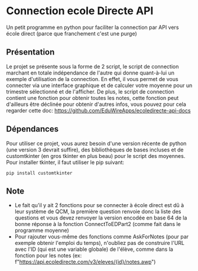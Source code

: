 # Connection ecole Directe API
Un petit programme en python pour faciliter la connection par API vers école direct (parce que franchement c'est une purge)
## Présentation
Le projet se présente sous la forme de 2 script, le script de connection marchant en totale indépendance de l'autre qui donne quant-à-lui un exemple d'utilisation de la connection. En effet, il vous permet de vous connecter via une interface graphique et de calculer votre moyenne pour un trimestre sélectionné et de l'afficher. De plus, le script de connection contient une fonction pour obtenir toutes les notes, cette fonction peut d'ailleurs être déclinée pour obtenir d'autres infos, vous pouvez pour cela regarder cette doc: https://github.com/EduWireApps/ecoledirecte-api-docs
## Dépendances
Pour utiliser ce projet, vous aurez besoin d'une version récente de python (une version 3 devrait suffire), des bibliothèques de bases incluses et de customtkinter (en gros tkinter en plus beau) pour le script des moyennes. Pour installer tkinter, il faut utiliser le pip suivant:
```
pip install customtkinter
```
## Note
- Le fait qu'il y ait 2 fonctions pour se connecter à école direct est dû à leur système de QCM, la première question renvoie donc la liste des questions et vous devez renvoyer la version encodée en base 64 de la bonne réponse à la fonction ConnectToEDPart2 (comme fait dans le programme moyenne)
- Pour rajouter vous-même des fonctions comme AskForNotes (pour par exemple obtenir l'emploi du temps), n'oubliez pas de construire l'URL avec l'ID (qui est une variable globale) de l'élève, comme dans la fonction pour les notes (ex: f"https://api.ecoledirecte.com/v3/eleves/{id}/notes.awp")

